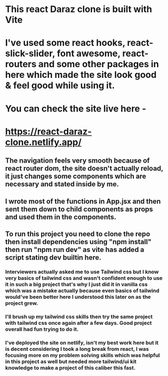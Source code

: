 # This react Daraz clone is built with Vite
# I've used some react hooks, react-slick-slider, font awesome, react-routers and some other packages in here which made the site look good & feel good while using it.
# You can check the site live here - 
# https://react-daraz-clone.netlify.app/
## The navigation feels very smooth because of react router dom, the site doesn't actually reload, it just changes some components which are necessary and stated inside by me.
## I wrote most of the functions in App.jsx and then sent them down to child components as props and used them in the components.
## To run this project you need to clone the repo then install dependencies using "npm install" then run "npm run dev" as vite has added a script stating dev builtin here.
### Interviewers actually asked me to use Tailwind css but I know very basics of tailwind css and wasn't confident enough to use it in such a big project that's why I just did it in vanilla css which was a mistake actually because even basics of tailwind would've been better here I understood this later on as the project grew.
### I'll brush up my tailwind css skills then try the same project with tailwind css once again after a few days. Good project overall had fun trying to do it.
### I've deployed the site on netlify, isn't my best work here but it is decent considering I took a long break from react, I was focusing more on my problem solving skills which was helpful in this project as well but needed more tailwind/ui kit knowledge to make a project of this caliber this fast.
